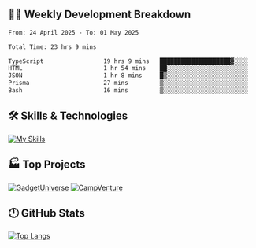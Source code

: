 

## 🧑‍💻 Weekly Development Breakdown

<!--START_SECTION:waka-->

```txt
From: 24 April 2025 - To: 01 May 2025

Total Time: 23 hrs 9 mins

TypeScript                 19 hrs 9 mins   ████████████████████▓░░░░   82.06 %
HTML                       1 hr 54 mins    ██░░░░░░░░░░░░░░░░░░░░░░░   08.16 %
JSON                       1 hr 8 mins     █▒░░░░░░░░░░░░░░░░░░░░░░░   04.89 %
Prisma                     27 mins         ▒░░░░░░░░░░░░░░░░░░░░░░░░   01.93 %
Bash                       16 mins         ▒░░░░░░░░░░░░░░░░░░░░░░░░   01.21 %
```

<!--END_SECTION:waka-->

## 🛠️ Skills & Technologies

[![My Skills](https://skillicons.dev/icons?i=angular,react,docker,mongodb,nodejs,express,github,bootstrap,prisma,postman,postgres&perline=8)](https://skillicons.dev)

## 🏭 Top Projects

[![GadgetUniverse](https://github-readme-stats.vercel.app/api/pin/?username=aimxnaim&repo=GadgetUniverse&theme=dark)](https://github.com/aimxnaim/GadgetUniverse)
[![CampVenture](https://github-readme-stats.vercel.app/api/pin/?username=aimxnaim&repo=CampVenture&theme=dark)](https://github.com/aimxnaim/CampVenture)

## 🕛 GitHub Stats
 
[![Top Langs](https://github-readme-stats.vercel.app/api/top-langs/?username=aimxnaim&layout=compact&theme=dark)](https://github.com/anuraghazra/github-readme-stats)




